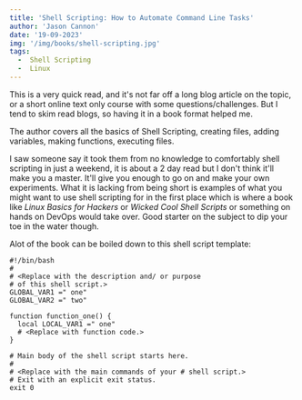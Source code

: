 ```yaml
---
title: 'Shell Scripting: How to Automate Command Line Tasks'
author: 'Jason Cannon'
date: '19-09-2023'
img: '/img/books/shell-scripting.jpg'
tags:
  -  Shell Scripting
  -  Linux
---
```


This is a very quick read, and it's not far off a long blog article on the topic, or a short online text only course with some questions/challenges. But I tend to skim read blogs, so having it in a book format helped me.

The author covers all the basics of Shell Scripting, creating files, adding variables, making functions, executing files.

I saw someone say it took them from no knowledge to comfortably shell scripting in just a weekend, it is about a 2 day read but I don't think it'll make you a master. It'll give you enough to go on and make your own experiments. What it is lacking from being short is examples of what you might want to use shell scripting for in the first place which is where a book like *Linux Basics for Hackers* or *Wicked Cool Shell Scripts* or something on hands on DevOps would take over. Good starter on the subject to dip your toe in the water though.

Alot of the book can be boiled down to this shell script template:    

    #!/bin/bash 
    # 
    # <Replace with the description and/ or purpose 
    # of this shell script.> 
    GLOBAL_VAR1 =" one" 
    GLOBAL_VAR2 =" two" 
    
    function function_one() {
      local LOCAL_VAR1 =" one"   
      # <Replace with function code.> 
    } 
       
    # Main body of the shell script starts here. 
    # 
    # <Replace with the main commands of your # shell script.> 
    # Exit with an explicit exit status. 
    exit 0
